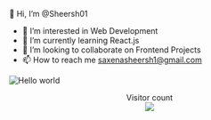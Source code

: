 👋 Hi, I’m @Sheersh01

- 👀 I’m interested in Web Development
- 🌱 I’m currently learning React.js
- 💞️ I’m looking to collaborate on Frontend Projects
- 📫 How to reach me saxenasheersh1@gmail.com

<img src="https://raw.githubusercontent.com/sagar-viradiya/sagar-viradiya/master/resources/banner.png" alt="Hello world">

<p align="center"> 
  Visitor count<br>
  <img src="https://profile-counter.glitch.me/sagar-viradiya/count.svg" />
</p>
<!---
Sheersh01/Sheersh01 is a ✨ special ✨ repository because its `README.md` (this file) appears on your GitHub profile.
You can click the Preview link to take a look at your changes.
--->
